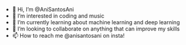 - 👋 Hi, I’m @AniSantosAni
- 👀 I’m interested in coding and music
- 🌱 I’m currently learning about machine learning and deep learning
- 💞️ I’m looking to collaborate on anything that can improve my skills
- 📫 How to reach me @anisantosani on insta!

<!---
AniSantosAni/AniSantosAni is a ✨ special ✨ repository because its `README.md` (this file) appears on your GitHub profile.
You can click the Preview link to take a look at your changes.
--->
